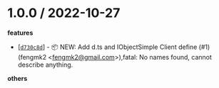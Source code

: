 
1.0.0 / 2022-10-27
==================

**features**
  * [[`d730c8d`](http://github.com/node-modules/oss-interface/commit/d730c8d37d77fac70e8022804fbadcf9b97fe3b3)] - 📦 NEW: Add d.ts and IObjectSimple Client define (#1) (fengmk2 <<fengmk2@gmail.com>>),fatal: No names found, cannot describe anything.

**others**

